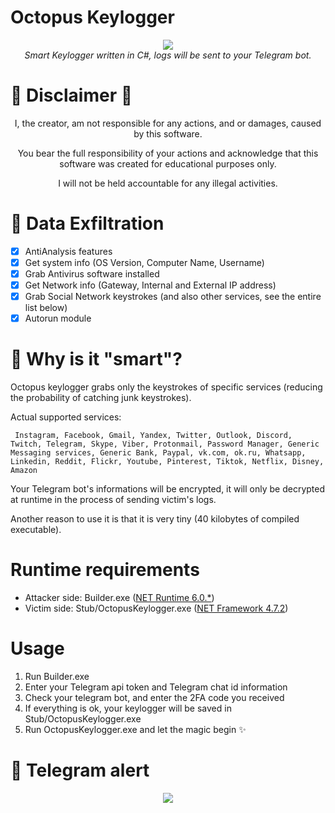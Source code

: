 # Octopus Keylogger
<p align="center">
  <img src="https://i.ibb.co/Yyv9Jjq/logo.png"> <br>
  <i>Smart Keylogger written in C#, logs will be sent to your Telegram bot.</i>
</p>



# :rotating_light: Disclaimer :rotating_light:
<p align="center">I, the creator, am not responsible for any actions, and or damages, caused by this software.</p>
<p align="center">You bear the full responsibility of your actions and acknowledge that this software was created for educational purposes only.</p>
<p align="center">I will not be held accountable for any illegal activities.</p>


# :octopus: Data Exfiltration
- [x] AntiAnalysis features
- [x] Get system info (OS Version, Computer Name, Username)
- [x] Grab Antivirus software installed
- [x] Get Network info (Gateway, Internal and External IP address)
- [x] Grab Social Network keystrokes (and also other services, see the entire list below)
- [x] Autorun module 

# :brain: Why is it "smart"?
Octopus keylogger grabs only the keystrokes of specific services (reducing the probability of catching junk keystrokes).

Actual supported services:

``` Instagram, Facebook, Gmail, Yandex, Twitter, Outlook, Discord, Twitch, Telegram, Skype, Viber, Protonmail, Password Manager, Generic Messaging services, Generic Bank, Paypal, vk.com, ok.ru, Whatsapp, Linkedin, Reddit, Flickr, Youtube, Pinterest, Tiktok, Netflix, Disney, Amazon```

Your Telegram bot's informations will be encrypted, it will only be decrypted at runtime in the process of sending victim's logs.

Another reason to use it is that it is very tiny (40 kilobytes of compiled executable).

 # Runtime requirements
 - Attacker side: Builder.exe ([NET Runtime 6.0.*](https://dotnet.microsoft.com/en-us/download/dotnet/6.0))
 - Victim side: Stub/OctopusKeylogger.exe ([NET Framework 4.7.2](https://dotnet.microsoft.com/en-us/download/dotnet-framework/net472))

# Usage
1. Run Builder.exe
2. Enter your Telegram api token and Telegram chat id information
3. Check your telegram bot, and enter the 2FA code you received
4. If everything is ok, your keylogger will be saved in Stub/OctopusKeylogger.exe  
5. Run OctopusKeylogger.exe and let the magic begin :sparkles:

# :calling: Telegram alert
<p align="center">
  <img src="https://i.ibb.co/cY5Bmqx/telegram-Bot.jpg">
</p>
